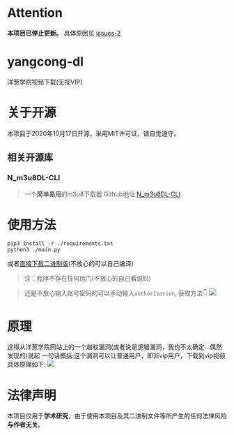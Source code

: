 # Attention
**本项目已停止更新。**
具体原因见 [issues-2](https://github.com/ravizhan/yangcong-dl/issues/2)
# yangcong-dl
洋葱学院视频下载(无视VIP)
# 关于开源
本项目于2020年10月17日开源，采用MIT许可证，请自觉遵守。
## 相关开源库
### N_m3u8DL-CLI
>一个**简单易用**的m3u8下载器
Github地址 [N_m3u8DL-CLI](https://github.com/nilaoda/N_m3u8DL-CLI)

# 使用方法
```shell
pip3 install -r ./requirements.txt
python3 ./main.py
```
或者[直接下载二进制版](https://github.com/ravizhan/yangcong-dl/releases)(不放心的可以自己编译)

>注：程序不存在任何后门(不放心的自己看源码)

>还是不放心输入账号密码的可以手动输入`authorization`, 获取方法👇
>![](https://ci.cncn3.cn/4da2ba818c0d6f6624b80a19602bbc53.png)
# 原理
这得从洋葱学院网站上的一个越权漏洞(或者说是逻辑漏洞，我也不太确定...偶然发现的)说起
一句话概括:这个漏洞可以让普通用户，即非vip用户，下载到vip视频
具体原理如下:
![](https://cdn.cncn3.cn/webstatic/2021_cO4S4DJ6/yangcong-dl.svg)
# 法律声明
本项目仅用于**学术研究**，由于使用本项目及其二进制文件等所产生的任何法律风险**与作者无关**。
